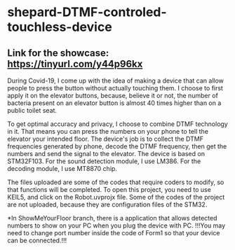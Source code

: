 # shepard-DTMF-controled-touchless-device
## Link for the showcase: https://tinyurl.com/y44p96kx
During Covid-19, I come up with the idea of making a device that can allow people to press the button without actually touching them.
I choose to first apply it on the elevator buttons, because, believe it or not, the number of bacteria present on an elevator button is almost 40 times higher than on a public toilet seat.

To get optimal accuracy and privacy, I choose to combine DTMF technology in it. That means you can press the numbers on your phone to tell the elevator your intended floor. 
The device's job is to collect the DTMF frequencies generated by phone, decode the DTMF frequency, then get the numbers and send the signal to the elevator.
The device is based on STM32F103. For the sound detection module, I use LM386. For the decoding module, I use MT8870 chip.

The files uploaded are some of the codes that require coders to modify, so that functions will be completed. To open this project, you need to use KEIL5, and click on the Robot.uvprojx file. Some of the codes of the project are not uploaded, because they are configuration files of the STM32.

*In ShowMeYourFloor branch, there is a application that allows detected numbers to show on your PC when you plug the device with PC.
 !!!You may need to change port number inside the code of Form1 so that your device can be connected.!!!

